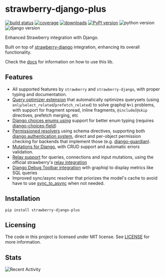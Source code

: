 # strawberry-django-plus

[![build status](https://img.shields.io/endpoint.svg?url=https%3A%2F%2Factions-badge.atrox.dev%2Fblb-ventures%2Fstrawberry-django-plus%2Fbadge%3Fref%3Dmain&style=flat)](https://actions-badge.atrox.dev/blb-ventures/strawberry-django-plus/goto?ref=main)
[![coverage](https://img.shields.io/codecov/c/github/blb-ventures/strawberry-django-plus.svg)](https://codecov.io/gh/blb-ventures/strawberry-django-plus)
[![downloads](https://pepy.tech/badge/strawberry-django-plus)](https://pepy.tech/project/strawberry-django-plus)
[![PyPI version](https://img.shields.io/pypi/v/strawberry-django-plus.svg)](https://pypi.org/project/strawberry-django-plus/)
![python version](https://img.shields.io/pypi/pyversions/strawberry-django-plus.svg)
![django version](https://img.shields.io/pypi/djversions/strawberry-django-plus.svg)

Enhanced Strawberry integration with Django.

Built on top of [strawberry-django](https://github.com/strawberry-graphql/strawberry-graphql-django)
integration, enhancing its overall functionality.

Check the [docs](https://blb-ventures.github.io/strawberry-django-plus/)
for information on how to use this lib.

## Features

- All supported features by `strawberry` and `strawberry-django`, with proper typing and
  documentation.
- [Query optimizer extension](https://blb-ventures.github.io/strawberry-django-plus/query-optimizer/)
  that automatically optimizes querysets
  (using `only`/`select_related`/`prefetch_related`) to solve graphql `N+1` problems, with support
  for fragment spread, inline fragments, `@include`/`@skip` directives, prefetch merging, etc
- [Django choices enums using](https://blb-ventures.github.io/strawberry-django-plus/quickstart/#django-choices-enums)
  support for better enum typing (requires
  [django-choices-field](https://github.com/bellini666/django-choices-field))
- [Permissioned resolvers](https://blb-ventures.github.io/strawberry-django-plus/quickstart/#permissioned-resolvers)
  using schema directives, supporting both
  [django authentication system](https://docs.djangoproject.com/en/4.0/topics/auth/default/),
  direct and per-object permission checking for backends that implement those (e.g.
  [django-guardian](https://django-guardian.readthedocs.io/en/stable/)).
- [Mutations for Django](https://blb-ventures.github.io/strawberry-django-plus/mutations/),
  with CRUD support and automatic errors validation.
- [Relay support](https://blb-ventures.github.io/strawberry-django-plus/quickstart/#relay-support)
  for queries, connections and input mutations, using the official strawberry's
  [relay integration](https://strawberry.rocks/docs/guides/relay)
- [Django Debug Toolbar integration](https://blb-ventures.github.io/strawberry-django-plus/debug-toolbar/)
  with graphiql to display metrics like SQL queries
- Improved sync/async resolver that priorizes the model's cache to avoid have to use
  [sync_to_async](https://docs.djangoproject.com/en/4.0/topics/async/#asgiref.sync.sync_to_async)
  when not needed.

## Installation

```shell
pip install strawberry-django-plus
```

## Licensing

The code in this project is licensed under MIT license. See [LICENSE](./LICENSE)
for more information.

## Stats

![Recent Activity](https://images.repography.com/23718985/blb-ventures/strawberry-django-plus/recent-activity/bf7c25def67510b494ac7981e0f4082c.svg)
